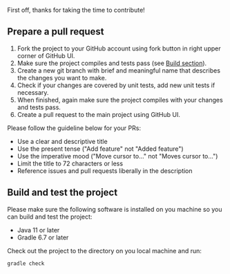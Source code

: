 First off, thanks for taking the time to contribute!

## Prepare a pull request

1. Fork the project to your GitHub account using fork button in right upper
corner of GitHub UI.
1. Make sure the project compiles and tests pass (see [Build section](#build-and-test-the-project)).
1. Create a new git branch with brief and meaningful name that describes the changes
you want to make.
1. Check if your changes are covered by unit tests, add new unit tests if necessary.
1. When finished, again make sure the project compiles with your changes and tests pass.
1. Create a pull request to the main project using GitHub UI.

Please follow the guideline below for your PRs:

- Use a clear and descriptive title
- Use the present tense ("Add feature" not "Added feature")
- Use the imperative mood ("Move cursor to..." not "Moves cursor to...")
- Limit the title to 72 characters or less
- Reference issues and pull requests liberally in the description


## Build and test the project

Please make sure the following software is installed on you machine
so you can build and test the project:

- Java 11 or later
- Gradle 6.7 or later

Check out the project to the directory on you local machine and run:

```sh
gradle check
```
